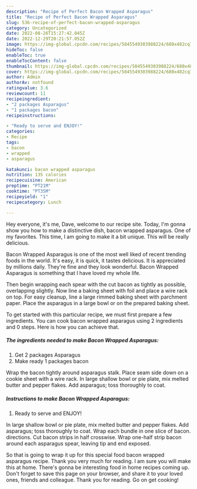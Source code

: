 ```yaml
---
description: "Recipe of Perfect Bacon Wrapped Asparagus"
title: "Recipe of Perfect Bacon Wrapped Asparagus"
slug: 536-recipe-of-perfect-bacon-wrapped-asparagus
category: Uncategorized
date: 2022-08-26T15:27:42.045Z
date: 2022-12-29T20:21:57.052Z
image: https://img-global.cpcdn.com/recipes/5845549303988224/680x482cq70/bacon-wrapped-asparagus-recipe-main-photo.jpg
hideToc: false
enableToc: true
enableTocContent: false
thumbnail: https://img-global.cpcdn.com/recipes/5845549303988224/680x482cq70/bacon-wrapped-asparagus-recipe-main-photo.jpg
cover: https://img-global.cpcdn.com/recipes/5845549303988224/680x482cq70/bacon-wrapped-asparagus-recipe-main-photo.jpg
author: Admin
authorAv: notfound
ratingvalue: 3.6
reviewcount: 11
recipeingredient:
- "2 packages Asparagus"
- "1 packages bacon"
recipeinstructions:

- "Ready to serve and ENJOY!"
categories:
- Recipe
tags:
- bacon
- wrapped
- asparagus

katakunci: bacon wrapped asparagus 
nutrition: 135 calories
recipecuisine: American
preptime: "PT21M"
cooktime: "PT35M"
recipeyield: "1"
recipecategory: Lunch

---
```



Hey everyone, it's me, Dave, welcome to our recipe site. Today, I'm gonna show you how to make a distinctive dish, bacon wrapped asparagus. One of my favorites. This time, I am going to make it a bit unique. This will be really delicious.

Bacon Wrapped Asparagus is one of the most well liked of recent trending foods in the world. It's easy, it is quick, it tastes delicious. It is appreciated by millions daily. They're fine and they look wonderful. Bacon Wrapped Asparagus is something that I have loved my whole life.

Then begin wrapping each spear with the cut bacon as tightly as possible, overlapping slightly. Now line a baking sheet with foil and place a wire rack on top. For easy cleanup, line a large rimmed baking sheet with parchment paper. Place the asparagus in a large bowl or on the prepared baking sheet.


To get started with this particular recipe, we must first prepare a few ingredients. You can cook bacon wrapped asparagus using 2 ingredients and 0 steps. Here is how you can achieve that.

<!--inarticleads1-->

##### The ingredients needed to make Bacon Wrapped Asparagus:

1. Get 2 packages Asparagus
1. Make ready 1 packages bacon


Wrap the bacon tightly around asparagus stalk. Place seam side down on a cookie sheet with a wire rack. In large shallow bowl or pie plate, mix melted butter and pepper flakes. Add asparagus; toss thoroughly to coat. 

<!--inarticleads2-->

##### Instructions to make Bacon Wrapped Asparagus:


1. Ready to serve and ENJOY!

In large shallow bowl or pie plate, mix melted butter and pepper flakes. Add asparagus; toss thoroughly to coat. Wrap each bundle in one slice of bacon. directions. Cut bacon strips in half crosswise. Wrap one-half strip bacon around each asparagus spear, leaving tip and end exposed. 

So that is going to wrap it up for this special food bacon wrapped asparagus recipe. Thank you very much for reading. I am sure you will make this at home. There's gonna be interesting food in home recipes coming up. Don't forget to save this page on your browser, and share it to your loved ones, friends and colleague. Thank you for reading. Go on get cooking!
